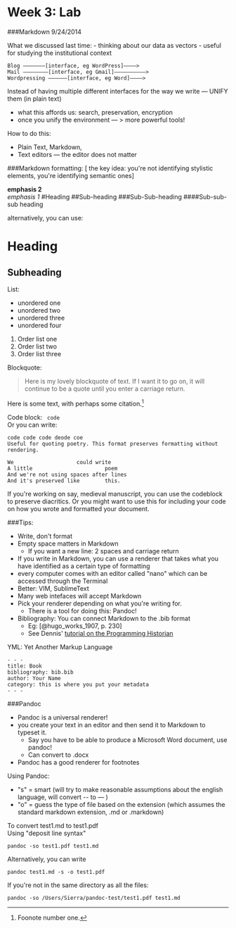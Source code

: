 # Week 3: Lab 
###Markdown
9/24/2014

What we discussed last time:
	- thinking about our data as vectors 
	- useful for studying the institutional context

	Blog ———————[interface, eg WordPress]————>
	Mail ————————[interface, eg Gmail]——————————>
	Wordpressing ——————[interface, eg Word]————>

Instead of having multiple different interfaces for the way we write — UNIFY them (in plain text) 
	
- what this affords us: search, preservation, encryption
- once you unify the environment — > more powerful tools! 

How to do this:
- Plain Text, Markdown, 
- Text editors — the editor does not matter
	
###Markdown formatting:
[ the key idea: you're not identifying stylistic elements, you're identifying semantic ones]

**emphasis 2**  
*emphasis 1*
#Heading
##Sub-heading
###Sub-Sub-heading
####Sub-sub-sub heading

alternatively, you can use:

Heading
===
Subheading
----


List:
- unordered one
- unordered two
- unordered three
- unordered four

1. Order list one
2. Order list two
3. Order list three

Blockquote:

>Here is my lovely blockquote of text. If I want it to go on, it will continue to be a quote until you enter a carriage return.

Here is some text, with perhaps some citation.[^1]

[^1]: Foonote number one.

Code block:
` code`  
Or you can write:
```
code code code deode coe
Useful for quoting poetry. This format preserves formatting without rendering. 

We                    could write
A little                       poem
And we're not using spaces after lines
And it's preserved like        this.
```

If you're working on say, medieval manuscript, you can use the codeblock to preserve diacritics. Or you might want to use this for including your code on how you wrote and formatted your document. 

###Tips:
- Write, don't format
- Empty space matters in Markdown
	- If you want a new line: 2 spaces and carriage return
- If you write in Markdown, you can use a renderer that takes what you have identified as a certain type of formatting
- every computer comes with an editor called "nano" which can be accessed through the Terminal 
- Better: VIM, SublimeText
- Many web intefaces will accept Markdown
- Pick your renderer depending on what you're writing for. 
	- There is a tool for doing this: Pandoc!
- Bibliography: You can connect Markdown to the .bib format
	- Eg: [@hugo_works_1907, p. 230]
	- See Dennis' [tutorial on the Programming Historian](http://programminghistorian.org/lessons/sustainable-authorship-in-plain-text-using-pandoc-and-markdown)

YML: Yet Another Markup Language
```
- - -
title: Book  
bibliography: bib.bib  
author: Your Name  
category: this is where you put your metadata
- - -
```

###Pandoc 
- Pandoc is a universal renderer!
- you create your text in an editor and then send it to Markdown to typeset it. 
	- Say you have to be able to produce a Microsoft Word document, use pandoc!
	- Can convert to .docx
- Pandoc has a good renderer for footnotes

Using Pandoc:
- "s" = smart (will try to make reasonable assumptions about the english language, will convert -- to –– )
- "o" = guess the type of file based on the extension (which assumes the standard markdown extension, .md or .markdown)

To convert test1.md to test1.pdf  
Using "deposit line syntax"

```
pandoc -so test1.pdf test1.md
```
Alternatively, you can write
```
pandoc test1.md -s -o test1.pdf
```

If you're not in the same directory as all the files:
```
pandoc -so /Users/Sierra/pandoc-test/test1.pdf test1.md
```
